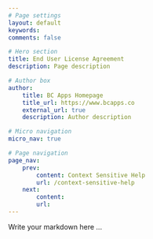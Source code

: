 ```yaml
---
# Page settings
layout: default
keywords:
comments: false

# Hero section
title: End User License Agreement
description: Page description

# Author box
author:
    title: BC Apps Homepage
    title_url: https://www.bcapps.co
    external_url: true
    description: Author description

# Micro navigation
micro_nav: true

# Page navigation
page_nav:
    prev:
        content: Context Sensitive Help
        url: /context-sensitive-help
    next:
        content:
        url:
---
```


Write your markdown here ...
